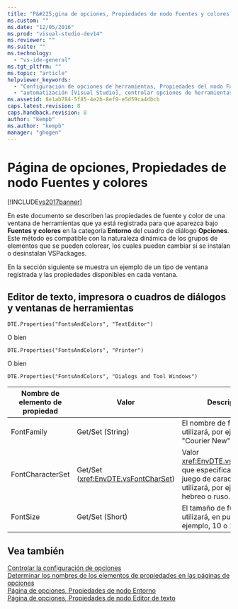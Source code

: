 ```yaml
---
title: "P&#225;gina de opciones, Propiedades de nodo Fuentes y colores | Microsoft Docs"
ms.custom: ""
ms.date: "12/05/2016"
ms.prod: "visual-studio-dev14"
ms.reviewer: ""
ms.suite: ""
ms.technology: 
  - "vs-ide-general"
ms.tgt_pltfrm: ""
ms.topic: "article"
helpviewer_keywords: 
  - "Configuración de opciones de herramientas, Propiedades del nodo Fuentes y colores"
  - "automatización [Visual Studio], controlar opciones de herramientas"
ms.assetid: 8e1ab784-5f85-4e2b-8ef9-e5d59ca4dbcb
caps.latest.revision: 8
caps.handback.revision: 8
author: "kempb"
ms.author: "kempb"
manager: "ghogen"
---
```

# P&#225;gina de opciones, Propiedades de nodo Fuentes y colores
[!INCLUDE[vs2017banner](../../code-quality/includes/vs2017banner.md)]

En este documento se describen las propiedades de fuente y color de una ventana de herramientas que ya está registrada para que aparezca bajo **Fuentes y colores** en la categoría **Entorno** del cuadro de diálogo **Opciones**.  Este método es compatible con la naturaleza dinámica de los grupos de elementos que se pueden colorear, los cuales pueden cambiar si se instalan o desinstalan VSPackages.  
  
 En la sección siguiente se muestra un ejemplo de un tipo de ventana registrada y las propiedades disponibles en cada ventana.  
  
## Editor de texto, impresora o cuadros de diálogos y ventanas de herramientas  
 `DTE.Properties("FontsAndColors", "TextEditor")`  
  
 O bien  
  
 `DTE.Properties("FontsAndColors", "Printer")`  
  
 O bien  
  
 `DTE.Properties("FontsAndColors", "Dialogs and Tool Windows")`  
  
|Nombre de elemento de propiedad|Valor|Descripción|  
|-------------------------------------|-----------|-----------------|  
|FontFamily|Get\/Set \(String\)|El nombre de fuente que se utilizará, por ejemplo, "Courier New".|  
|FontCharacterSet|Get\/Set \(<xref:EnvDTE.vsFontCharSet>\)|Valor <xref:EnvDTE.vsFontCharSet> que especifica el tipo de juego de caracteres que se utilizará, por ejemplo, hebreo o ruso.|  
|FontSize|Get\/Set \(Short\)|El tamaño de fuente que se utilizará, en puntos.  Por ejemplo, 10 o 12.|  
  
## Vea también  
 [Controlar la configuración de opciones](../Topic/Controlling%20Options%20Settings.md)   
 [Determinar los nombres de los elementos de propiedades en las páginas de opciones](../Topic/Determining%20the%20Names%20of%20Property%20Items%20on%20Options%20Pages.md)   
 [Página de opciones, Propiedades de nodo Entorno](../../ide/reference/options-page-environment-node-properties.md)   
 [Página de opciones, Propiedades de nodo Editor de texto](../../ide/reference/options-page-text-editor-node-properties.md)